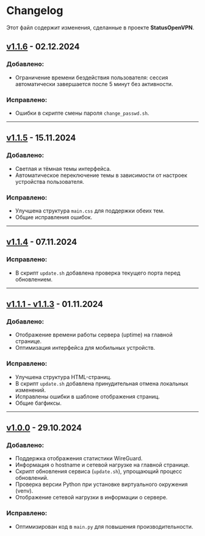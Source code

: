 # Changelog

Этот файл содержит изменения, сделанные в проекте **StatusOpenVPN**.

## [v1.1.6](https://github.com/TheMurmabis/StatusOpenVPN/releases/tag/v1.1.6) - 02.12.2024
### Добавлено:
- Ограничение времени бездействия пользователя: сессия автоматически завершается после 5 минут без активности.

### Исправлено:
- Ошибки в скрипте смены пароля `change_passwd.sh`.

---

## [v1.1.5](https://github.com/TheMurmabis/StatusOpenVPN/releases/tag/v1.1.5) - 15.11.2024
### Добавлено:
- Светлая и тёмная темы интерфейса.
- Автоматическое переключение темы в зависимости от настроек устройства пользователя.

### Исправлено:
- Улучшена структура `main.css` для поддержки обеих тем.
- Общие исправления ошибок.

---

## [v1.1.4](https://github.com/TheMurmabis/StatusOpenVPN/releases/tag/v1.1.4) - 07.11.2024
### Исправлено:
- В скрипт `update.sh` добавлена проверка текущего порта перед обновлением.

---

## [v1.1.1 - v1.1.3](https://github.com/TheMurmabis/StatusOpenVPN/releases/tag/v1.1.1) - 01.11.2024
### Добавлено:
- Отображение времени работы сервера (uptime) на главной странице.
- Оптимизация интерфейса для мобильных устройств.

### Исправлено:
- Улучшена структура HTML-страниц.
- В скрипт `update.sh` добавлена принудительная отмена локальных изменений.
- Исправлены ошибки в шаблоне отображения страниц.
- Общие багфиксы.

---

## [v1.0.0](https://github.com/TheMurmabis/StatusOpenVPN/releases/tag/v1.0.0) - 29.10.2024
### Добавлено:
- Поддержка отображения статистики WireGuard.
- Информация о hostname и сетевой нагрузке на главной странице.
- Скрипт обновления сервиса (`update.sh`), упрощающий процесс обновлений.
- Проверка версии Python при установке виртуального окружения (venv).
- Отображение сетевой нагрузки в информации о сервере.

### Исправлено:
- Оптимизирован код в `main.py` для повышения производительности.

